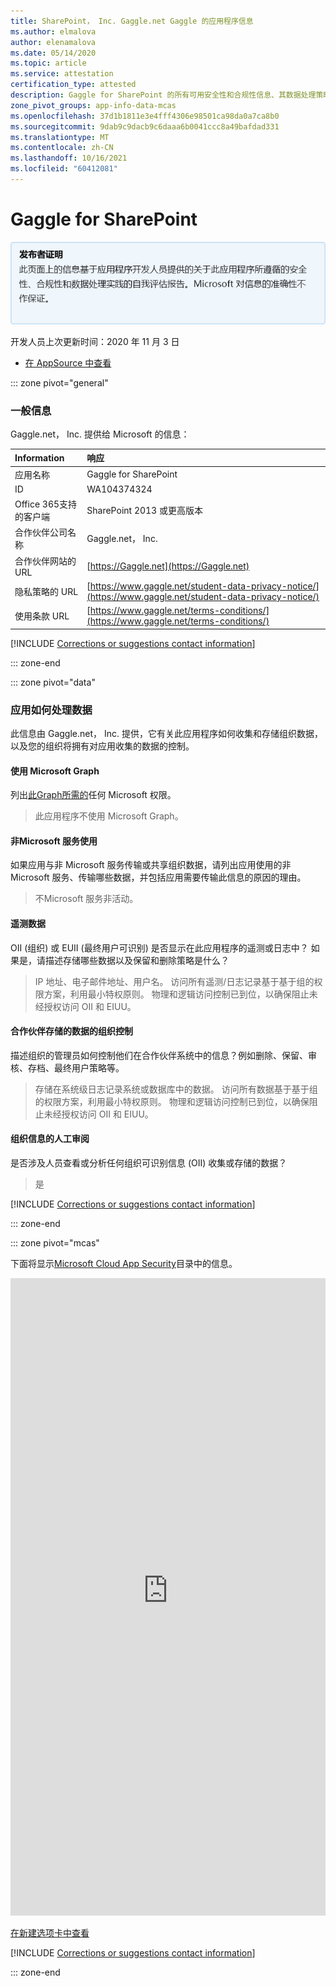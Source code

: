 ```yaml
---
title: SharePoint， Inc. Gaggle.net Gaggle 的应用程序信息
ms.author: elmalova
author: elenamalova
ms.date: 05/14/2020
ms.topic: article
ms.service: attestation
certification_type: attested
description: Gaggle for SharePoint 的所有可用安全性和合规性信息、其数据处理策略、Microsoft Cloud App Security 应用程序目录信息以及 CSA STAR 注册表中的安全/合规性信息。
zone_pivot_groups: app-info-data-mcas
ms.openlocfilehash: 37d1b1811e3e4fff4306e98501ca98da0a7ca8b0
ms.sourcegitcommit: 9dab9c9dacb9c6daaa6b0041ccc8a49bafdad331
ms.translationtype: MT
ms.contentlocale: zh-CN
ms.lasthandoff: 10/16/2021
ms.locfileid: "60412081"
---
```

# <a name="gaggle-for-sharepoint"></a>Gaggle for SharePoint

<p></p>
<img alt="Publisher Attestation: The information on this page is based on a self-assessment report provided by the app developer on the security, compliance, and data handling practices followed by this app. Microsoft makes no guarantees regarding the accuracy of the information." src="../media/attested.png" width="650" />
<p>开发人员上次更新时间：2020 年 11 月 3 日</p>

* <a href="https://appsource.microsoft.com/product/office/WA104374324" target="_blank">在 AppSource 中查看</a>

::: zone pivot="general"

### <a name="general-information"></a>一般信息

Gaggle.net， Inc. 提供给 Microsoft 的信息：

| **Information** | **响应** |
|:----------------|:-------------|
| 应用名称 | Gaggle for SharePoint |
| ID | WA104374324 |
| Office 365支持的客户端 | SharePoint 2013 或更高版本 |
| 合作伙伴公司名称 | Gaggle.net， Inc. |
| 合作伙伴网站的 URL | [https://Gaggle.net](https://Gaggle.net) |
| 隐私策略的 URL | [https://www.gaggle.net/student-data-privacy-notice/](https://www.gaggle.net/student-data-privacy-notice/) |
| 使用条款 URL | [https://www.gaggle.net/terms-conditions/](https://www.gaggle.net/terms-conditions/) |

 [!INCLUDE [Corrections or suggestions contact information](../includes/corrections-or-suggestions.md)]

::: zone-end

::: zone pivot="data"

### <a name="how-the-app-handles-data"></a>应用如何处理数据

此信息由 Gaggle.net， Inc. 提供，它有关此应用程序如何收集和存储组织数据，以及您的组织将拥有对应用收集的数据的控制。

#### <a name="data-access-using-microsoft-graph"></a>使用 Microsoft Graph

列出[此Graph所需的](https://docs.microsoft.com/graph/permissions-reference)任何 Microsoft 权限。

>此应用程序不使用 Microsoft Graph。


#### <a name="non-microsoft-services-used"></a>非Microsoft 服务使用

如果应用与非 Microsoft 服务传输或共享组织数据，请列出应用使用的非 Microsoft 服务、传输哪些数据，并包括应用需要传输此信息的原因的理由。

>不Microsoft 服务非活动。



#### <a name="telemetry-data"></a>遥测数据

OII (组织) 或 EUII (最终用户可识别) 是否显示在此应用程序的遥测或日志中？ 如果是，请描述存储哪些数据以及保留和删除策略是什么？

>IP 地址、电子邮件地址、用户名。 访问所有遥测/日志记录基于基于组的权限方案，利用最小特权原则。 物理和逻辑访问控制已到位，以确保阻止未经授权访问 OII 和 EIUU。

#### <a name="organizational-controls-for-data-stored-by-partner"></a>合作伙伴存储的数据的组织控制

描述组织的管理员如何控制他们在合作伙伴系统中的信息？例如删除、保留、审核、存档、最终用户策略等。

>存储在系统级日志记录系统或数据库中的数据。 访问所有数据基于基于组的权限方案，利用最小特权原则。 物理和逻辑访问控制已到位，以确保阻止未经授权访问 OII 和 EIUU。

#### <a name="human-review-of-organizational-information"></a>组织信息的人工审阅

是否涉及人员查看或分析任何组织可识别信息 (OII) 收集或存储的数据？

>是

[!INCLUDE [Corrections or suggestions contact information](../includes/corrections-or-suggestions.md)]

::: zone-end

::: zone pivot="mcas"

下面将显示[Microsoft Cloud App Security](https://www.microsoft.com/enterprise-mobility-security/cloud-app-security)目录中的信息。

<iframe height='1020' title='Microsoft Cloud App Security信息' src='https://appmcasinfoprod.azurewebsites.net/#/dashboard/20688' frameborder='no' style='width: 100%;'></iframe>

<a href="https://appmcasinfoprod.azurewebsites.net/#/dashboard/20688" target="_blank">在新建选项卡中查看</a>

[!INCLUDE [Corrections or suggestions contact information](../includes/corrections-or-suggestions.md)]

::: zone-end


